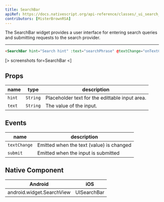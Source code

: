 ```yaml
---
title: SearchBar
apiRef: https://docs.nativescript.org/api-reference/classes/_ui_search_bar_.searchbar
contributors: [MisterBrownRSA]
---
```


The SearchBar widget provides a user interface for entering search queries and submitting requests to the search provider.

---

```html
<SearchBar hint="Search hint" :text="searchPhrase" @textChange="onTextChanged" @submit="onSubmit" />
```

[> screenshots for=SearchBar <]

## Props

| name | type | description |
|------|------|-------------|
| `hint` | `String` | Placeholder text for the edittable input area.
| `text` | `String` | The value of the input.

## Events

| name | description |
|------|-------------|
| `textChange`| Emitted when the text (value) is changed
| `submit`| Emitted when the input is submitted

## Native Component

| Android | iOS |
|---------|-----|
| android.widget.SearchView	| UISearchBar